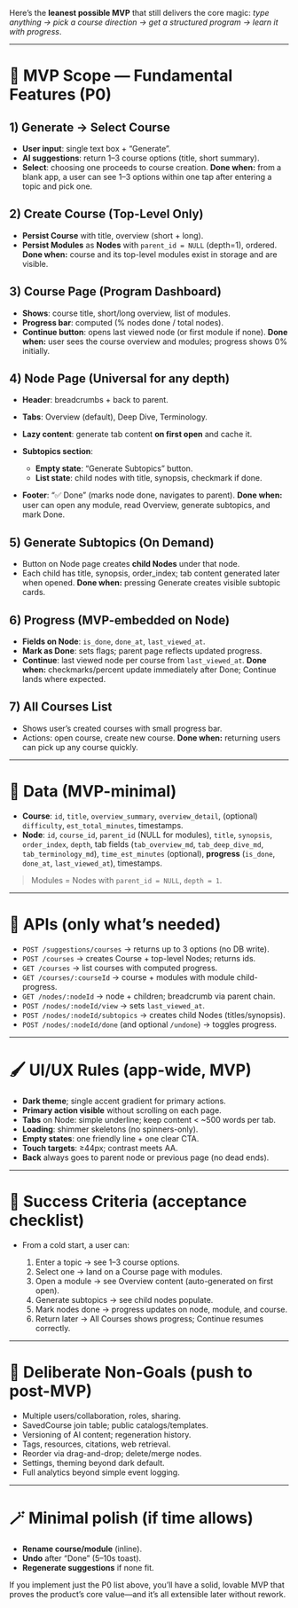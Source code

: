 Here’s the **leanest possible MVP** that still delivers the core magic: *type anything → pick a course direction → get a structured program → learn it with progress*.

---

# 🎯 MVP Scope — Fundamental Features (P0)

## 1) Generate → Select Course

* **User input**: single text box + “Generate”.
* **AI suggestions**: return 1–3 course options (title, short summary).
* **Select**: choosing one proceeds to course creation.
  **Done when:** from a blank app, a user can see 1–3 options within one tap after entering a topic and pick one.

## 2) Create Course (Top-Level Only)

* **Persist Course** with title, overview (short + long).
* **Persist Modules** as **Nodes** with `parent_id = NULL` (depth=1), ordered.
  **Done when:** course and its top-level modules exist in storage and are visible.

## 3) Course Page (Program Dashboard)

* **Shows**: course title, short/long overview, list of modules.
* **Progress bar**: computed (% nodes done / total nodes).
* **Continue button**: opens last viewed node (or first module if none).
  **Done when:** user sees the course overview and modules; progress shows 0% initially.

## 4) Node Page (Universal for any depth)

* **Header**: breadcrumbs + back to parent.
* **Tabs**: Overview (default), Deep Dive, Terminology.
* **Lazy content**: generate tab content **on first open** and cache it.
* **Subtopics section**:

  * **Empty state**: “Generate Subtopics” button.
  * **List state**: child nodes with title, synopsis, checkmark if done.
* **Footer**: “✅ Done” (marks node done, navigates to parent).
  **Done when:** user can open any module, read Overview, generate subtopics, and mark Done.

## 5) Generate Subtopics (On Demand)

* Button on Node page creates **child Nodes** under that node.
* Each child has title, synopsis, order_index; tab content generated later when opened.
  **Done when:** pressing Generate creates visible subtopic cards.

## 6) Progress (MVP-embedded on Node)

* **Fields on Node**: `is_done`, `done_at`, `last_viewed_at`.
* **Mark as Done**: sets flags; parent page reflects updated progress.
* **Continue**: last viewed node per course from `last_viewed_at`.
  **Done when:** checkmarks/percent update immediately after Done; Continue lands where expected.

## 7) All Courses List

* Shows user’s created courses with small progress bar.
* Actions: open course, create new course.
  **Done when:** returning users can pick up any course quickly.

---

# 🧱 Data (MVP-minimal)

* **Course**: `id`, `title`, `overview_summary`, `overview_detail`, (optional) `difficulty`, `est_total_minutes`, timestamps.
* **Node**: `id`, `course_id`, `parent_id` (NULL for modules), `title`, `synopsis`, `order_index`, `depth`, tab fields (`tab_overview_md`, `tab_deep_dive_md`, `tab_terminology_md`), `time_est_minutes` (optional), **progress** (`is_done`, `done_at`, `last_viewed_at`), timestamps.

> Modules = Nodes with `parent_id = NULL`, `depth = 1`.

---

# 🔌 APIs (only what’s needed)

* `POST /suggestions/courses` → returns up to 3 options (no DB write).
* `POST /courses` → creates Course + top-level Nodes; returns ids.
* `GET /courses` → list courses with computed progress.
* `GET /courses/:courseId` → course + modules with module child-progress.
* `GET /nodes/:nodeId` → node + children; breadcrumb via parent chain.
* `POST /nodes/:nodeId/view` → sets `last_viewed_at`.
* `POST /nodes/:nodeId/subtopics` → creates child Nodes (titles/synopsis).
* `POST /nodes/:nodeId/done` (and optional `/undone`) → toggles progress.

---

# 🖌️ UI/UX Rules (app-wide, MVP)

* **Dark theme**; single accent gradient for primary actions.
* **Primary action visible** without scrolling on each page.
* **Tabs** on Node: simple underline; keep content < ~500 words per tab.
* **Loading**: shimmer skeletons (no spinners-only).
* **Empty states**: one friendly line + one clear CTA.
* **Touch targets**: ≥44px; contrast meets AA.
* **Back** always goes to parent node or previous page (no dead ends).

---

# 🧭 Success Criteria (acceptance checklist)

* From a cold start, a user can:

  1. Enter a topic → see 1–3 course options.
  2. Select one → land on a Course page with modules.
  3. Open a module → see Overview content (auto-generated on first open).
  4. Generate subtopics → see child nodes populate.
  5. Mark nodes done → progress updates on node, module, and course.
  6. Return later → All Courses shows progress; Continue resumes correctly.

---

# 🧰 Deliberate Non-Goals (push to post-MVP)

* Multiple users/collaboration, roles, sharing.
* SavedCourse join table; public catalogs/templates.
* Versioning of AI content; regeneration history.
* Tags, resources, citations, web retrieval.
* Reorder via drag-and-drop; delete/merge nodes.
* Settings, theming beyond dark default.
* Full analytics beyond simple event logging.

---

# 🪄 Minimal polish (if time allows)

* **Rename course/module** (inline).
* **Undo** after “Done” (5–10s toast).
* **Regenerate suggestions** if none fit.

If you implement just the P0 list above, you’ll have a solid, lovable MVP that proves the product’s core value—and it’s all extensible later without rework.
